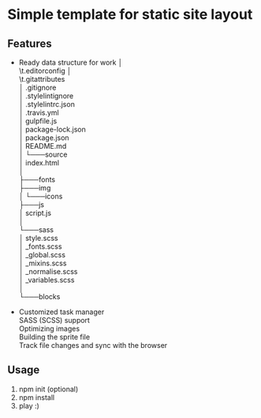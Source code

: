# Simple template for static site layout

## Features

+ Ready data structure for work
│   <br/>\t.editorconfig
│   <br/>\t.gitattributes<br/>
│   .gitignore<br/>
│   .stylelintignore<br/>
│   .stylelintrc.json<br/>
│   .travis.yml<br/>
│   gulpfile.js<br/>
│   package-lock.json<br/>
│   package.json<br/>
│   README.md<br/>
│
└───source<br/>
    │   index.html<br/>
    │<br/>
    ├───fonts<br/>
    ├───img<br/>
    │   └───icons<br/>
    ├───js<br/>
    │       script.js<br/>
    │<br/>
    └───sass<br/>
        │   style.scss<br/>
        │   _fonts.scss<br/>
        │   _global.scss<br/>
        │   _mixins.scss<br/>
        │   _normalise.scss<br/>
        │   _variables.scss<br/>
        │<br/>
        └───blocks<br/>

+ Customized task manager 
<br/>SASS (SCSS) support
<br/>Optimizing images
<br/>Building the sprite file
<br/>Track file changes and sync with the browser

## Usage

1. npm init (optional)
2. npm install
3. play :)
